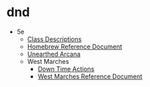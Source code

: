 # dnd
  * 5e
    * [Class Descriptions](5e-classes.html)
    * [Homebrew Reference Document](5e-reference-doc.md)
    * [Unearthed Arcana](5e-unearthed-arcana.md)
    * West Marches
      * [Down Time Actions](west-marches/down-time-actions.md)
      * [West Marches Reference Document](west-marches/west-marches-reference-doc.md)